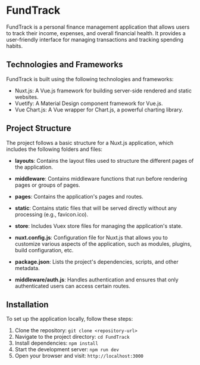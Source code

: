 # FundTrack

FundTrack is a personal finance management application that allows users to track their income, expenses, and overall financial health. It provides a user-friendly interface for managing transactions and tracking spending habits.

## Technologies and Frameworks

FundTrack is built using the following technologies and frameworks:

- Nuxt.js: A Vue.js framework for building server-side rendered and static websites.
- Vuetify: A Material Design component framework for Vue.js.
- Vue Chart.js: A Vue wrapper for Chart.js, a powerful charting library.

## Project Structure

The project follows a basic structure for a Nuxt.js application, which includes the following folders and files:

- **layouts**: Contains the layout files used to structure the different pages of the application.
- **middleware**: Contains middleware functions that run before rendering pages or groups of pages.
- **pages**: Contains the application's pages and routes.
- **static**: Contains static files that will be served directly without any processing (e.g., favicon.ico).
- **store**: Includes Vuex store files for managing the application's state.
- **nuxt.config.js**: Configuration file for Nuxt.js that allows you to customize various aspects of the application, such as modules, plugins, build configuration, etc.
- **package.json**: Lists the project's dependencies, scripts, and other metadata.

- **middleware/auth.js**: Handles authentication and ensures that only authenticated users can access certain routes.

## Installation

To set up the application locally, follow these steps:

1. Clone the repository: `git clone <repository-url>`
2. Navigate to the project directory: `cd FundTrack`
3. Install dependencies: `npm install`
4. Start the development server: `npm run dev`
5. Open your browser and visit: `http://localhost:3000`
